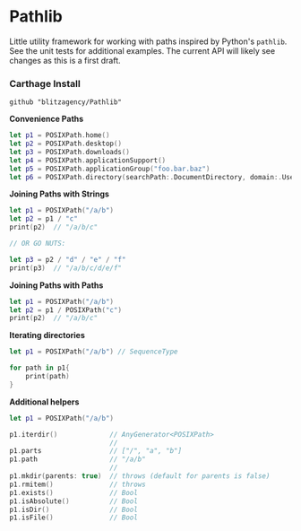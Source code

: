 # Pathlib

Little utility framework for working with paths inspired by Python's `pathlib`.
See the unit tests for additional examples. The current API will likely see
changes as this is a first draft.

### Carthage Install

```
github "blitzagency/Pathlib"
```

**Convenience Paths**

```swift
let p1 = POSIXPath.home()
let p2 = POSIXPath.desktop()
let p3 = POSIXPath.downloads()
let p4 = POSIXPath.applicationSupport()
let p5 = POSIXPath.applicationGroup("foo.bar.baz")
let p6 = POSIXPath.directory(searchPath:.DocumentDirectory, domain:.UserDomainMask, expandTilde: true)
```

**Joining Paths with Strings**

```swift
let p1 = POSIXPath("/a/b")
let p2 = p1 / "c"
print(p2)  // "/a/b/c"

// OR GO NUTS:

let p3 = p2 / "d" / "e" / "f"
print(p3)  // "/a/b/c/d/e/f"
```

**Joining Paths with Paths**

```swift
let p1 = POSIXPath("/a/b")
let p2 = p1 / POSIXPath("c")
print(p2)  // "/a/b/c"
```


**Iterating directories**

```swift
let p1 = POSIXPath("/a/b") // SequenceType

for path in p1{
    print(path)
}
```

**Additional helpers**

```swift
let p1 = POSIXPath("/a/b")

p1.iterdir()             // AnyGenerator<POSIXPath>
                         //
p1.parts                 // ["/", "a", "b"]
p1.path                  // "/a/b"
                         //
p1.mkdir(parents: true)  // throws (default for parents is false)
p1.rmitem()              // throws
p1.exists()              // Bool
p1.isAbsolute()          // Bool
p1.isDir()               // Bool
p1.isFile()              // Bool
```


